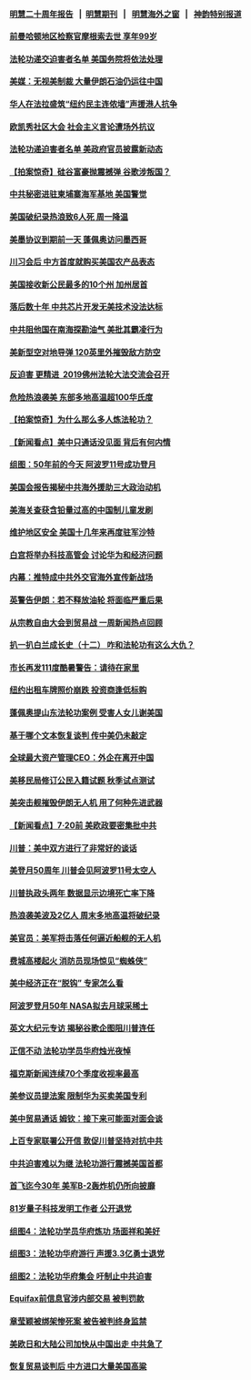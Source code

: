 #### [明慧二十周年报告](https://github.com/gfw-breaker/mh-reports/blob/master/README.md?t=07221240) &nbsp;&nbsp;|&nbsp;&nbsp;[明慧期刊](https://github.com/gfw-breaker/mh-qikan) &nbsp;&nbsp;|&nbsp;&nbsp; [明慧海外之窗](https://github.com/gfw-breaker/mh-news/blob/master/README.md?t=07221240) &nbsp;&nbsp;|&nbsp;&nbsp; [神韵特别报道](https://github.com/gfw-breaker/mh-news/blob/master/shenyun.md?t=07221240) 

#### [前曼哈顿地区检察官摩根索去世 享年99岁](../pages/nsc412/n11401639.md?t=07221240) 

#### [法轮功递交迫害者名单 美国务院将依法处理](../pages/nsc412/n11400678.md?t=07221240) 

#### [美媒：无视美制裁 大量伊朗石油仍运往中国](../pages/nsc412/n11401500.md?t=07221240) 

#### [华人在法拉盛筑“纽约民主连侬墙”声援港人抗争](../pages/nsc412/n11400975.md?t=07221240) 

#### [欧凯秀社区大会 社会主义言论遭场外抗议](../pages/nsc412/n11401002.md?t=07221240) 

#### [法轮功递迫害者名单 美政府官员披露新动态](../pages/nsc412/n11400152.md?t=07221240) 

#### [【拍案惊奇】硅谷富豪抛震撼弹 谷歌涉叛国？](../pages/nsc412/n11400626.md?t=07221240) 

#### [中共秘密进驻柬埔寨海军基地 美国警觉](../pages/nsc412/n11400703.md?t=07221240) 

#### [美国破纪录热浪致6人死 周一降温](../pages/nsc412/n11400429.md?t=07221240) 

#### [美墨协议到期前一天 蓬佩奥访问墨西哥](../pages/nsc412/n11400374.md?t=07221240) 

#### [川习会后 中方首度就购买美国农产品表态](../pages/nsc412/n11400047.md?t=07221240) 

#### [美国接收新公民最多的10个州 加州居首](../pages/nsc412/n11399586.md?t=07221240) 

#### [落后数十年 中共芯片开发无美技术没法达标](../pages/nsc412/n11370941.md?t=07221240) 

#### [中共阻他国在南海探勘油气 美批其霸凌行为](../pages/nsc412/n11399137.md?t=07221240) 

#### [美新型空对地导弹 120英里外摧毁敌方防空](../pages/nsc412/n11391632.md?t=07221240) 

#### [反迫害 更精进  2019佛州法轮大法交流会召开](../pages/nsc412/n11398300.md?t=07221240) 

#### [危险热浪袭美 东部多地高温超100华氏度](../pages/nsc412/n11398230.md?t=07221240) 

#### [【拍案惊奇】为什么那么多人炼法轮功？](../pages/nsc412/n11398190.md?t=07221240) 

#### [【新闻看点】美中只通话没见面 背后有何内情](../pages/nsc412/n11398139.md?t=07221240) 

#### [组图：50年前的今天 阿波罗11号成功登月](../pages/nsc412/n11398099.md?t=07221240) 

#### [美国会报告揭秘中共海外援助三大政治动机](../pages/nsc412/n11391417.md?t=07221240) 

#### [美海关查获含铅量过高的中国制儿童发刷](../pages/nsc412/n11397751.md?t=07221240) 

#### [维护地区安全 美国十几年来再度驻军沙特](../pages/nsc412/n11397955.md?t=07221240) 

#### [白宫将举办科技高管会 讨论华为和经济问题](../pages/nsc412/n11397943.md?t=07221240) 

#### [内幕：推特成中共外交官海外宣传新战场](../pages/nsc412/n11393545.md?t=07221240) 

#### [英警告伊朗：若不释放油轮 将面临严重后果](../pages/nsc412/n11397813.md?t=07221240) 

#### [从宗教自由大会到贸易战 一周新闻热点回顾](../pages/nsc412/n11396061.md?t=07221240) 

#### [扒一扒白兰成长史（十二） 咋和法轮功有这么大仇？](../pages/nsc412/n11397382.md?t=07221240) 

#### [市长再发111度酷暑警告：请待在家里](../pages/nsc412/n11397293.md?t=07221240) 

#### [纽约出租车牌照价崩跌 投资商逢低标购](../pages/nsc412/n11397270.md?t=07221240) 

#### [蓬佩奥提山东法轮功案例 受害人女儿谢美国](../pages/nsc412/n11396474.md?t=07221240) 

#### [基于哪个文本恢复谈判 传中美仍未敲定](../pages/nsc412/n11396725.md?t=07221240) 

#### [全球最大资产管理CEO：外企在离开中国](../pages/nsc412/n11396727.md?t=07221240) 

#### [美移民局修订公民入籍试题 秋季试点测试](../pages/nsc412/n11396580.md?t=07221240) 

#### [美突击舰摧毁伊朗无人机 用了何种先进武器](../pages/nsc412/n11396566.md?t=07221240) 

#### [【新闻看点】7‧20前 美欧政要密集批中共](../pages/nsc412/n11396069.md?t=07221240) 

#### [川普：美中双方进行了非常好的谈话](../pages/nsc412/n11396233.md?t=07221240) 

#### [美登月50周年 川普会见阿波罗11号太空人](../pages/nsc412/n11396296.md?t=07221240) 

#### [川普执政头两年 数据显示边境死亡率下降](../pages/nsc412/n11396485.md?t=07221240) 

#### [热浪袭美波及2亿人 周末多地高温将破纪录](../pages/nsc412/n11396366.md?t=07221240) 

#### [美官员：美军将击落任何逼近船舰的无人机](../pages/nsc412/n11395844.md?t=07221240) 

#### [费城高楼起火 消防员现场惊见“蜘蛛侠”](../pages/nsc412/n11396040.md?t=07221240) 

#### [美中经济正在“脱钩” 专家怎么看](../pages/nsc412/n11396179.md?t=07221240) 

#### [阿波罗登月50年 NASA拟去月球采稀土](../pages/nsc412/n11395775.md?t=07221240) 

#### [英文大纪元专访 揭秘谷歌企图阻川普连任](../pages/nsc412/n11395918.md?t=07221240) 

#### [正信不动 法轮功学员华府烛光夜悼](../pages/nsc412/n11396355.md?t=07221240) 

#### [福克斯新闻连续70个季度收视率最高](../pages/nsc412/n11395496.md?t=07221240) 

#### [美参议员提法案 限制华为买卖美国专利](../pages/nsc412/n11395833.md?t=07221240) 

#### [美中贸易通话 姆钦：接下来可能面对面会谈](../pages/nsc412/n11395747.md?t=07221240) 

#### [上百专家联署公开信 敦促川普坚持对抗中共](../pages/nsc412/n11394859.md?t=07221240) 

#### [中共迫害难以为继 法轮功游行震撼美国首都](../pages/nsc412/n11394281.md?t=07221240) 

#### [首飞迄今30年 美军B-2轰炸机仍所向披靡](../pages/nsc412/n11395211.md?t=07221240) 

#### [81岁量子科技发明工作者 公开退党](../pages/nsc412/n11394585.md?t=07221240) 

#### [组图4：法轮功学员华府炼功 场面祥和美好](../pages/nsc412/n11394709.md?t=07221240) 

#### [组图3：法轮功华府游行 声援3.3亿勇士退党](../pages/nsc412/n11394387.md?t=07221240) 

#### [组图2：法轮功华府集会 吁制止中共迫害](../pages/nsc412/n11394282.md?t=07221240) 

#### [Equifax前信息官涉内部交易 被判罚款](../pages/nsc412/n11394044.md?t=07221240) 

#### [章莹颖被绑架惨死案 被告被判终身监禁](../pages/nsc412/n11394066.md?t=07221240) 

#### [美欧日和大陆公司加快从中国出走 中共急了](../pages/nsc412/n11393790.md?t=07221240) 

#### [恢复贸易谈判后 中方进口大量美国高粱](../pages/nsc412/n11393905.md?t=07221240) 

